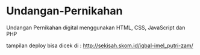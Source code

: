 # Undangan-Pernikahan
Undangan Pernikahan digital menggunakan HTML, CSS, JavaScript dan PHP

tampilan deploy bisa dicek di : http://sekisah.skom.id/iqbal-imel_putri-zam/
